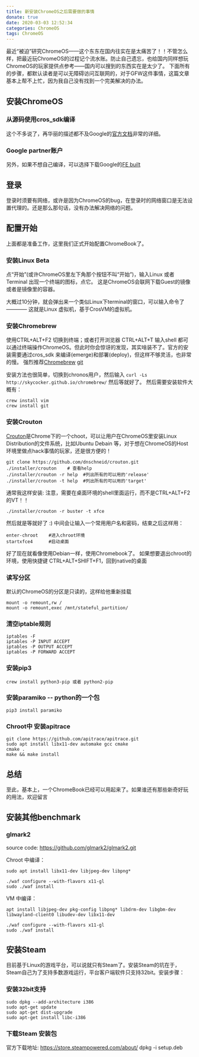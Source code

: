 ```yaml
---
title: 新安装ChromeOS之后需要做的事情
donate: true
date: 2020-03-03 12:52:34
categories: ChromeOS
tags: ChromeOS
---
```


最近“被迫”研究ChromeOS——这个东东在国内往实在是太痛苦了！！不管怎么样，把最近玩ChromeOS的过程记个流水账。防止自己遗忘，也给国内同样想玩ChromeOS的玩家提供点参考——国内可以搜到的东西实在是太少了。
下面所有的步骤，都默认读者是可以无障碍访问互联网的，对于GFW这件事情，这篇文章基本上帮不上忙，因为我自己没有找到一个完美解决的办法。

## 安装ChromeOS
### 从源码使用cros_sdk编译
这个不多说了，再华丽的描述都不及Google的[官方文档](https://chromium.googlesource.com/chromiumos/docs/+/master/developer_guide.md)非常的详细。

### Google partner账户
另外，如果不想自己编译，可以选择下载Google的[FE built](https://www.google.com/chromeos/partner/fe/#release)

## 登录
登录时须要有网络，或许是因为ChromeOS的bug，在登录时的网络窗口是无法设置代理的。还是那么那句话，没有办法解决网络的问题。

## 配置开始
上面都是准备工作，这里我们正式开始配置ChromeBook了。

### 安装Linux Beta
点“开始”(或许ChromeOS里左下角那个按钮不叫“开始”)，输入Linux 或者 Terminal 出现一个终端的图标，点它。
这是ChromeOS会联网下载Guest的镜像或者是镜像里的容器。

大概过10分钟，就会弹出来一个类似Linux下terminal的窗口，可以输入命令了 ———— 这就是Linux 虚拟机，基于CrosVM的虚拟机。

### 安装Chromebrew
使用CTRL+ALT+F2 切换到终端；或者打开浏览器 CTRL+ALT+T 输入shell 都可以通过终端操作ChromeOS。但此时你会惊讶的发现，其实啥装不了。官方的安装需要通过cros_sdk 来编译(emerge)和部署(deploy)，但这样不够灵活，也非常的慢。
强烈推荐[Chromebrew](http://skycocker.github.io/chromebrew/) [git](https://github.com/skycocker/chromebrew.git)

安装方法也很简单，切换到chronos用户，然后输入
`curl -Ls http://skycocker.github.io/chromebrew/`
然后等就好了。
然后需要安装软件大概有：
```
crew install vim
crew install git 
```

### 安装Crouton
[Crouton](https://github.com/dnschneid/crouton.git)是Chrome下的一个choot，可以让用户在ChromeOS里安装Linux Distribution的文件系统，比如Ubuntu Debain 等，对于想在ChromeOS的Host环境里做点hack事情的玩家，还是很方便的！
```
git clone https://github.com/dnschneid/crouton.git
./installer/crouton    # 查看help
./installer/crouton -r help  #列出所有的可以用的'release'
./installer/crouton -t help  #列出所有的可以用的'target'
```

通常我这样安装:
注意，需要在桌面环境的shell里面运行，而不是CTRL+ALT+F2的VT！！
```
./installer/crouton -r buster -t xfce

```
然后就是等就好了 :) 中间会让输入一个常用用户名和密码，结束之后这样用：
```
enter-chroot    #进入chroot环境
startxfce4      #启动桌面

```
好了现在就看像使用Debian一样，使用Chromebook了。
如果想要退出chroot的环境，使用快捷键 CTRL+ALT+SHIFT+F1，回到native的桌面

### 读写分区
默认的ChromeOS的分区是只读的，这样给他重新挂载
```
mount -o remount,rw /
mount -o remount,exec /mnt/stateful_partition/
```

### 清空iptable规则
```
iptables -F
iptables -P INPUT ACCEPT
iptables -P OUTPUT ACCEPT
iptables -P FORWARD ACCEPT
```

### 安装pip3
`crew install python3-pip 或者 python2-pip`

### 安装paramiko -- python的一个包
`pip3 install paramiko`

### Chroot中 安装apitrace
```
git clone https://github.com/apitrace/apitrace.git
sudo apt install libx11-dev automake gcc cmake
cmake .
make && make install
```

## 总结
至此，基本上，一个ChromeBook已经可以用起来了。如果谁还有那些新奇好玩的用法，欢迎留言

## 安装其他benchmark
### glmark2
source code: https://github.com/glmark2/glmark2.git

Chroot 中编译：
```
sudo apt install libx11-dev libjpeg-dev libpng*

./waf configure --with-flavors x11-gl
sudo ./waf install
```

VM 中编译：
```
apt install libjpeg-dev pkg-config libpng* libdrm-dev libgbm-dev libwayland-client0 libudev-dev libx11-dev

./waf configure --with-flavors x11-gl
sudo ./waf install
```

## 安装Steam
目前基于Linux的游戏平台，可以说就只有Steam了。安装Steam的坑在于，Steam自己为了支持多数游戏运行，平台客户端软件只支持32bit。安装步骤：
### 安装32bit支持
```
sudo dpkg --add-architecture i386
sudo apt-get update
sudo apt-get dist-upgrade
sudo apt-get install libc-i386
```

### 下载Steam 安装包
官方下载地址: https://store.steampowered.com/about/
dpkg -i setup.deb
